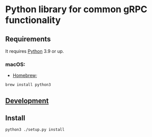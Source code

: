 # Python library for common gRPC functionality

## Requirements

It requires [Python](https://www.python.org/) 3.9 or up.

### macOS:

* [Homebrew](https://brew.sh/);

```bash
brew install python3
```

## [Development](DEVELOPMENT.md)

## Install

```bash
python3 ./setup.py install
```
